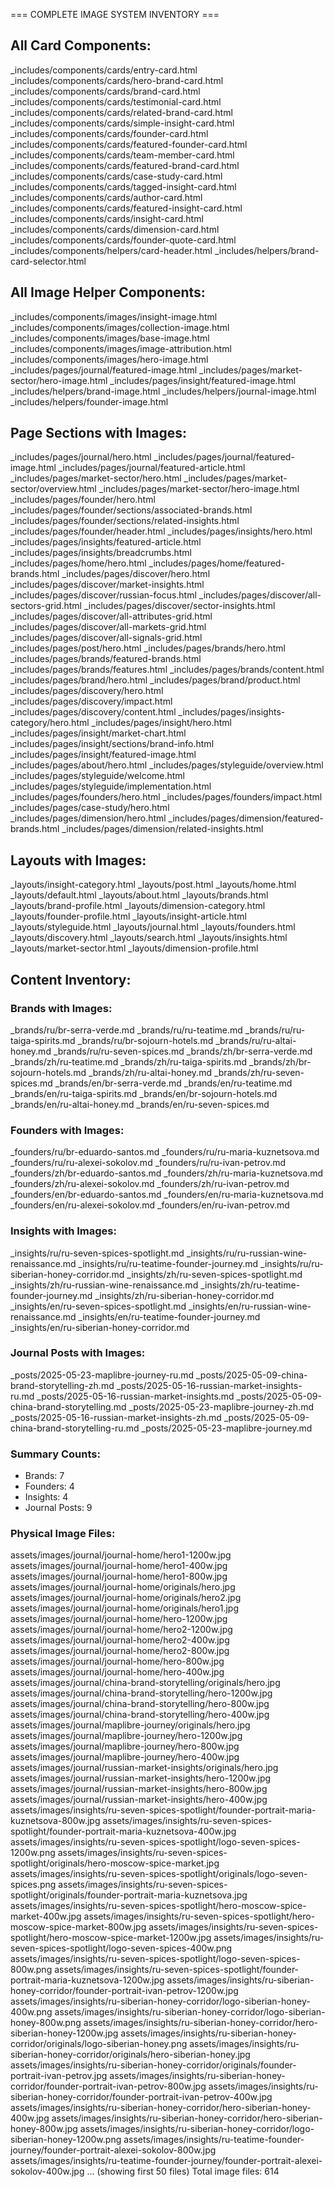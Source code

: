 === COMPLETE IMAGE SYSTEM INVENTORY ===
## All Card Components:
_includes/components/cards/entry-card.html
_includes/components/cards/hero-brand-card.html
_includes/components/cards/brand-card.html
_includes/components/cards/testimonial-card.html
_includes/components/cards/related-brand-card.html
_includes/components/cards/simple-insight-card.html
_includes/components/cards/founder-card.html
_includes/components/cards/featured-founder-card.html
_includes/components/cards/team-member-card.html
_includes/components/cards/featured-brand-card.html
_includes/components/cards/case-study-card.html
_includes/components/cards/tagged-insight-card.html
_includes/components/cards/author-card.html
_includes/components/cards/featured-insight-card.html
_includes/components/cards/insight-card.html
_includes/components/cards/dimension-card.html
_includes/components/cards/founder-quote-card.html
_includes/components/helpers/card-header.html
_includes/helpers/brand-card-selector.html

## All Image Helper Components:
_includes/components/images/insight-image.html
_includes/components/images/collection-image.html
_includes/components/images/base-image.html
_includes/components/images/image-attribution.html
_includes/components/images/hero-image.html
_includes/pages/journal/featured-image.html
_includes/pages/market-sector/hero-image.html
_includes/pages/insight/featured-image.html
_includes/helpers/brand-image.html
_includes/helpers/journal-image.html
_includes/helpers/founder-image.html

## Page Sections with Images:
_includes/pages/journal/hero.html
_includes/pages/journal/featured-image.html
_includes/pages/journal/featured-article.html
_includes/pages/market-sector/hero.html
_includes/pages/market-sector/overview.html
_includes/pages/market-sector/hero-image.html
_includes/pages/founder/hero.html
_includes/pages/founder/sections/associated-brands.html
_includes/pages/founder/sections/related-insights.html
_includes/pages/founder/header.html
_includes/pages/insights/hero.html
_includes/pages/insights/featured-article.html
_includes/pages/insights/breadcrumbs.html
_includes/pages/home/hero.html
_includes/pages/home/featured-brands.html
_includes/pages/discover/hero.html
_includes/pages/discover/market-insights.html
_includes/pages/discover/russian-focus.html
_includes/pages/discover/all-sectors-grid.html
_includes/pages/discover/sector-insights.html
_includes/pages/discover/all-attributes-grid.html
_includes/pages/discover/all-markets-grid.html
_includes/pages/discover/all-signals-grid.html
_includes/pages/post/hero.html
_includes/pages/brands/hero.html
_includes/pages/brands/featured-brands.html
_includes/pages/brands/features.html
_includes/pages/brands/content.html
_includes/pages/brand/hero.html
_includes/pages/brand/product.html
_includes/pages/discovery/hero.html
_includes/pages/discovery/impact.html
_includes/pages/discovery/content.html
_includes/pages/insights-category/hero.html
_includes/pages/insight/hero.html
_includes/pages/insight/market-chart.html
_includes/pages/insight/sections/brand-info.html
_includes/pages/insight/featured-image.html
_includes/pages/about/hero.html
_includes/pages/styleguide/overview.html
_includes/pages/styleguide/welcome.html
_includes/pages/styleguide/implementation.html
_includes/pages/founders/hero.html
_includes/pages/founders/impact.html
_includes/pages/case-study/hero.html
_includes/pages/dimension/hero.html
_includes/pages/dimension/featured-brands.html
_includes/pages/dimension/related-insights.html

## Layouts with Images:
_layouts/insight-category.html
_layouts/post.html
_layouts/home.html
_layouts/default.html
_layouts/about.html
_layouts/brands.html
_layouts/brand-profile.html
_layouts/dimension-category.html
_layouts/founder-profile.html
_layouts/insight-article.html
_layouts/styleguide.html
_layouts/journal.html
_layouts/founders.html
_layouts/discovery.html
_layouts/search.html
_layouts/insights.html
_layouts/market-sector.html
_layouts/dimension-profile.html

## Content Inventory:
### Brands with Images:
_brands/ru/br-serra-verde.md
_brands/ru/ru-teatime.md
_brands/ru/ru-taiga-spirits.md
_brands/ru/br-sojourn-hotels.md
_brands/ru/ru-altai-honey.md
_brands/ru/ru-seven-spices.md
_brands/zh/br-serra-verde.md
_brands/zh/ru-teatime.md
_brands/zh/ru-taiga-spirits.md
_brands/zh/br-sojourn-hotels.md
_brands/zh/ru-altai-honey.md
_brands/zh/ru-seven-spices.md
_brands/en/br-serra-verde.md
_brands/en/ru-teatime.md
_brands/en/ru-taiga-spirits.md
_brands/en/br-sojourn-hotels.md
_brands/en/ru-altai-honey.md
_brands/en/ru-seven-spices.md
### Founders with Images:
_founders/ru/br-eduardo-santos.md
_founders/ru/ru-maria-kuznetsova.md
_founders/ru/ru-alexei-sokolov.md
_founders/ru/ru-ivan-petrov.md
_founders/zh/br-eduardo-santos.md
_founders/zh/ru-maria-kuznetsova.md
_founders/zh/ru-alexei-sokolov.md
_founders/zh/ru-ivan-petrov.md
_founders/en/br-eduardo-santos.md
_founders/en/ru-maria-kuznetsova.md
_founders/en/ru-alexei-sokolov.md
_founders/en/ru-ivan-petrov.md
### Insights with Images:
_insights/ru/ru-seven-spices-spotlight.md
_insights/ru/ru-russian-wine-renaissance.md
_insights/ru/ru-teatime-founder-journey.md
_insights/ru/ru-siberian-honey-corridor.md
_insights/zh/ru-seven-spices-spotlight.md
_insights/zh/ru-russian-wine-renaissance.md
_insights/zh/ru-teatime-founder-journey.md
_insights/zh/ru-siberian-honey-corridor.md
_insights/en/ru-seven-spices-spotlight.md
_insights/en/ru-russian-wine-renaissance.md
_insights/en/ru-teatime-founder-journey.md
_insights/en/ru-siberian-honey-corridor.md
### Journal Posts with Images:
_posts/2025-05-23-maplibre-journey-ru.md
_posts/2025-05-09-china-brand-storytelling-zh.md
_posts/2025-05-16-russian-market-insights-ru.md
_posts/2025-05-16-russian-market-insights.md
_posts/2025-05-09-china-brand-storytelling.md
_posts/2025-05-23-maplibre-journey-zh.md
_posts/2025-05-16-russian-market-insights-zh.md
_posts/2025-05-09-china-brand-storytelling-ru.md
_posts/2025-05-23-maplibre-journey.md
### Summary Counts:
- Brands:        7
- Founders:        4
- Insights:        4
- Journal Posts:        9
### Physical Image Files:
assets/images/journal/journal-home/hero1-1200w.jpg
assets/images/journal/journal-home/hero1-400w.jpg
assets/images/journal/journal-home/hero1-800w.jpg
assets/images/journal/journal-home/originals/hero.jpg
assets/images/journal/journal-home/originals/hero2.jpg
assets/images/journal/journal-home/originals/hero1.jpg
assets/images/journal/journal-home/hero-1200w.jpg
assets/images/journal/journal-home/hero2-1200w.jpg
assets/images/journal/journal-home/hero2-400w.jpg
assets/images/journal/journal-home/hero2-800w.jpg
assets/images/journal/journal-home/hero-800w.jpg
assets/images/journal/journal-home/hero-400w.jpg
assets/images/journal/china-brand-storytelling/originals/hero.jpg
assets/images/journal/china-brand-storytelling/hero-1200w.jpg
assets/images/journal/china-brand-storytelling/hero-800w.jpg
assets/images/journal/china-brand-storytelling/hero-400w.jpg
assets/images/journal/maplibre-journey/originals/hero.jpg
assets/images/journal/maplibre-journey/hero-1200w.jpg
assets/images/journal/maplibre-journey/hero-800w.jpg
assets/images/journal/maplibre-journey/hero-400w.jpg
assets/images/journal/russian-market-insights/originals/hero.jpg
assets/images/journal/russian-market-insights/hero-1200w.jpg
assets/images/journal/russian-market-insights/hero-800w.jpg
assets/images/journal/russian-market-insights/hero-400w.jpg
assets/images/insights/ru-seven-spices-spotlight/founder-portrait-maria-kuznetsova-800w.jpg
assets/images/insights/ru-seven-spices-spotlight/founder-portrait-maria-kuznetsova-400w.jpg
assets/images/insights/ru-seven-spices-spotlight/logo-seven-spices-1200w.png
assets/images/insights/ru-seven-spices-spotlight/originals/hero-moscow-spice-market.jpg
assets/images/insights/ru-seven-spices-spotlight/originals/logo-seven-spices.png
assets/images/insights/ru-seven-spices-spotlight/originals/founder-portrait-maria-kuznetsova.jpg
assets/images/insights/ru-seven-spices-spotlight/hero-moscow-spice-market-400w.jpg
assets/images/insights/ru-seven-spices-spotlight/hero-moscow-spice-market-800w.jpg
assets/images/insights/ru-seven-spices-spotlight/hero-moscow-spice-market-1200w.jpg
assets/images/insights/ru-seven-spices-spotlight/logo-seven-spices-400w.png
assets/images/insights/ru-seven-spices-spotlight/logo-seven-spices-800w.png
assets/images/insights/ru-seven-spices-spotlight/founder-portrait-maria-kuznetsova-1200w.jpg
assets/images/insights/ru-siberian-honey-corridor/founder-portrait-ivan-petrov-1200w.jpg
assets/images/insights/ru-siberian-honey-corridor/logo-siberian-honey-400w.png
assets/images/insights/ru-siberian-honey-corridor/logo-siberian-honey-800w.png
assets/images/insights/ru-siberian-honey-corridor/hero-siberian-honey-1200w.jpg
assets/images/insights/ru-siberian-honey-corridor/originals/logo-siberian-honey.png
assets/images/insights/ru-siberian-honey-corridor/originals/hero-siberian-honey.jpg
assets/images/insights/ru-siberian-honey-corridor/originals/founder-portrait-ivan-petrov.jpg
assets/images/insights/ru-siberian-honey-corridor/founder-portrait-ivan-petrov-800w.jpg
assets/images/insights/ru-siberian-honey-corridor/founder-portrait-ivan-petrov-400w.jpg
assets/images/insights/ru-siberian-honey-corridor/hero-siberian-honey-400w.jpg
assets/images/insights/ru-siberian-honey-corridor/hero-siberian-honey-800w.jpg
assets/images/insights/ru-siberian-honey-corridor/logo-siberian-honey-1200w.png
assets/images/insights/ru-teatime-founder-journey/founder-portrait-alexei-sokolov-800w.jpg
assets/images/insights/ru-teatime-founder-journey/founder-portrait-alexei-sokolov-400w.jpg
... (showing first 50 files)
Total image files:      614
